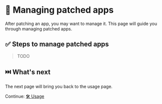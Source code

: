 # 🧰 Managing patched apps

After patching an app, you may want to manage it. This page will guide you through managing patched apps.

## ✅ Steps to manage patched apps

> TODO

## ⏭️ What's next

The next page will bring you back to the usage page.

Continue: [🛠️ Usage](2_usage.md)
